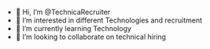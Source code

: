 - 👋 Hi, I’m @TechnicaRecruiter
- 👀 I’m interested in different Technologies and recruitment 
- 🌱 I’m currently learning Technology
- 💞️ I’m looking to collaborate on technical hiring


<!---
TechnicaRecruiter/TechnicaRecruiter is a ✨ special ✨ repository because its `README.md` (this file) appears on your GitHub profile.
You can click the Preview link to take a look at your changes.
--->
